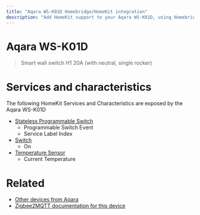 ```yaml
---
title: "Aqara WS-K01D Homebridge/HomeKit integration"
description: "Add HomeKit support to your Aqara WS-K01D, using Homebridge, Zigbee2MQTT and homebridge-z2m."
---
```

<!---
This file has been GENERATED using src/docgen/docgen.ts
DO NOT EDIT THIS FILE MANUALLY!
-->
# Aqara WS-K01D
> Smart wall switch H1 20A (with neutral, single rocker)


# Services and characteristics
The following HomeKit Services and Characteristics are exposed by
the Aqara WS-K01D

* [Stateless Programmable Switch](../../action.md)
  * Programmable Switch Event
  * Service Label Index
* [Switch](../../switch.md)
  * On
* [Temperature Sensor](../../sensors.md)
  * Current Temperature


# Related
* [Other devices from Aqara](../index.md#aqara)
* [Zigbee2MQTT documentation for this device](https://www.zigbee2mqtt.io/devices/WS-K01D.html)